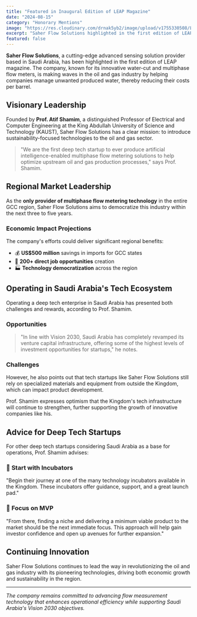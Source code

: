 ```yaml
---
title: "Featured in Inaugural Edition of LEAP Magazine"
date: "2024-08-15"
category: "Honorary Mentions"
image: "https://res.cloudinary.com/drnak5yb2/image/upload/v1755330508/LEAP-Forward_v4qy28.jpg"
excerpt: "Saher Flow Solutions highlighted in the first edition of LEAP magazine as a cutting-edge advanced sensing solution provider making waves in the oil and gas industry."
featured: false
---
```



**Saher Flow Solutions**, a cutting-edge advanced sensing solution provider based in Saudi Arabia, has been highlighted in the first edition of LEAP magazine. The company, known for its innovative water-cut and multiphase flow meters, is making waves in the oil and gas industry by helping companies manage unwanted produced water, thereby reducing their costs per barrel.

## Visionary Leadership

Founded by **Prof. Atif Shamim**, a distinguished Professor of Electrical and Computer Engineering at the King Abdullah University of Science and Technology (KAUST), Saher Flow Solutions has a clear mission: to introduce sustainability-focused technologies to the oil and gas sector.

> "We are the first deep tech startup to ever produce artificial intelligence-enabled multiphase flow metering solutions to help optimize upstream oil and gas production processes," says Prof. Shamim.

## Regional Market Leadership

As the **only provider of multiphase flow metering technology** in the entire GCC region, Saher Flow Solutions aims to democratize this industry within the next three to five years.

### Economic Impact Projections

The company's efforts could deliver significant regional benefits:

- 💰 **US$500 million** savings in imports for GCC states
- 👥 **200+ direct job opportunities** creation
- 🏭 **Technology democratization** across the region

## Operating in Saudi Arabia's Tech Ecosystem

Operating a deep tech enterprise in Saudi Arabia has presented both challenges and rewards, according to Prof. Shamim.

### Opportunities

> "In line with Vision 2030, Saudi Arabia has completely revamped its venture capital infrastructure, offering some of the highest levels of investment opportunities for startups," he notes.

### Challenges

However, he also points out that tech startups like Saher Flow Solutions still rely on specialized materials and equipment from outside the Kingdom, which can impact product development.

Prof. Shamim expresses optimism that the Kingdom's tech infrastructure will continue to strengthen, further supporting the growth of innovative companies like his.

## Advice for Deep Tech Startups

For other deep tech startups considering Saudi Arabia as a base for operations, Prof. Shamim advises:

### 🚀 **Start with Incubators**
"Begin their journey at one of the many technology incubators available in the Kingdom. These incubators offer guidance, support, and a great launch pad."

### 🎯 **Focus on MVP**
"From there, finding a niche and delivering a minimum viable product to the market should be the next immediate focus. This approach will help gain investor confidence and open up avenues for further expansion."

## Continuing Innovation

Saher Flow Solutions continues to lead the way in revolutionizing the oil and gas industry with its pioneering technologies, driving both economic growth and sustainability in the region.

---

*The company remains committed to advancing flow measurement technology that enhances operational efficiency while supporting Saudi Arabia's Vision 2030 objectives.*